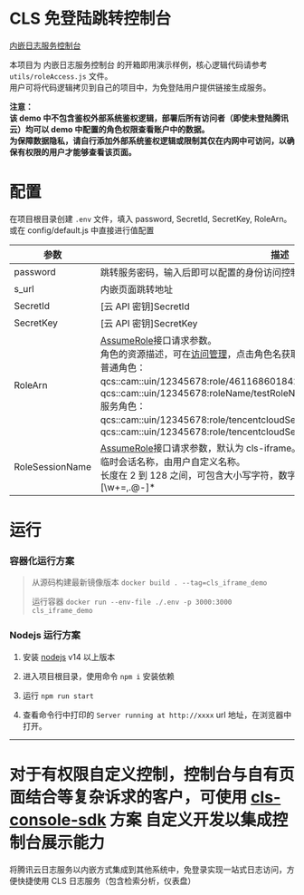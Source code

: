 # CLS 免登陆跳转控制台

[内嵌日志服务控制台]

本项目为 内嵌日志服务控制台 的开箱即用演示样例，核心逻辑代码请参考 `utils/roleAccess.js` 文件。<br />
用户可将代码逻辑拷贝到自己的项目中，为免登陆用户提供链接生成服务。

**注意：**<br/>
**该 demo 中不包含鉴权外部系统鉴权逻辑，部署后所有访问者（即使未登陆腾讯云）均可以 demo 中配置的角色权限查看账户中的数据。**<br/>
**为保障数据隐私，请自行添加外部系统鉴权逻辑或限制其仅在内网中可访问，以确保有权限的用户才能够查看该页面。**

# 配置

在项目根目录创建 `.env` 文件，填入 password, SecretId, SecretKey, RoleArn。
或在 config/default.js 中直接进行值配置

| 参数            | 描述                                                                                                                                                                                                                                                                                                                                                                |
| --------------- | ------------------------------------------------------------------------------------------------------------------------------------------------------------------------------------------------------------------------------------------------------------------------------------------------------------------------------------------------------------------- |
| password        | 跳转服务密码，输入后即可以配置的身份访问控制台                                                                                                                                                                                                                                                                                                                      |
| s_url           | 内嵌页面跳转地址                                                                                                                                                                                                                                                                                                                                                    |
| SecretId        | [云 API 密钥]SecretId                                                                                                                                                                                                                                                                                                                                               |
| SecretKey       | [云 API 密钥]SecretKey                                                                                                                                                                                                                                                                                                                                              |
| RoleArn         | [AssumeRole]接口请求参数。<br>角色的资源描述，可在[访问管理]，点击角色名获取。<br>普通角色：<br>qcs::cam::uin/12345678:role/4611686018427397919、qcs::cam::uin/12345678:roleName/testRoleName<br>服务角色：<br>qcs::cam::uin/12345678:role/tencentcloudServiceRole/4611686018427397920、qcs::cam::uin/12345678:role/tencentcloudServiceRoleName/testServiceRoleName |
| RoleSessionName | [AssumeRole]接口请求参数，默认为 cls-iframe。<br>临时会话名称，由用户自定义名称。<br>长度在 2 到 128 之间，可包含大小写字符，数字以及特殊字符：=,.@-。 正则为：[\w+=,.@-]\*                                                                                                                                                                                         |

# 运行

### 容器化运行方案

> 从源码构建最新镜像版本
> `docker build . --tag=cls_iframe_demo`
>
> 运行容器
> `docker run --env-file ./.env -p 3000:3000 cls_iframe_demo`

### Nodejs 运行方案

1. 安装 [nodejs] v14 以上版本

2. 进入项目根目录，使用命令 `npm i` 安装依赖

3. 运行 `npm run start`

4. 查看命令行中打印的 `Server running at http://xxxx` url 地址，在浏览器中打开。

[云api密钥]: https://console.cloud.tencent.com/capi
[assumerole]: https://cloud.tencent.com/document/product/598/33164
[访问管理]: https://console.cloud.tencent.com/cam/role
[内嵌日志服务控制台]: https://cloud.tencent.com/document/product/614/45742
[nodejs]: https://nodejs.org/

---

# 对于有权限自定义控制，控制台与自有页面结合等复杂诉求的客户，可使用 [cls-console-sdk](https://github.com/TencentCloud/cls-console-sdk) 方案 自定义开发以集成控制台展示能力

将腾讯云日志服务以内嵌方式集成到其他系统中，免登录实现一站式日志访问，方便快捷使用 CLS 日志服务（包含检索分析，仪表盘）
